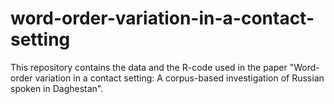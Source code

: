 # word-order-variation-in-a-contact-setting

This repository contains the data and the R-code used in the paper "Word-order variation in a contact setting: A corpus-based investigation of Russian spoken in Daghestan".
